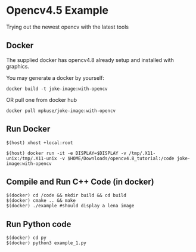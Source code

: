 # Opencv4.5 Example 

Trying out the newest opencv with the latest tools 

## Docker 
The supplied docker has opencv4.8 already setup and installed with graphics. 

You may generate a docker by yourself: 
```
docker build -t joke-image:with-opencv  
```

OR pull one from docker hub 
```
docker pull mpkuse/joke-image:with-opencv
```

## Run Docker
```
$(host) xhost +local:root 

$(host) docker run -it -e DISPLAY=$DISPLAY -v /tmp/.X11-unix:/tmp/.X11-unix -v $HOME/Downloads/opencv4.8_tutorial:/code joke-image:with-opencv
```


## Compile and Run C++ Code (in docker)

```
$(docker) cd /code && mkdir build && cd build 
$(docker) cmake .. && make 
$(docker) ./example #should display a lena image
```


## Run Python code 
```
$(docker) cd py 
$(docker) python3 example_1.py
```
